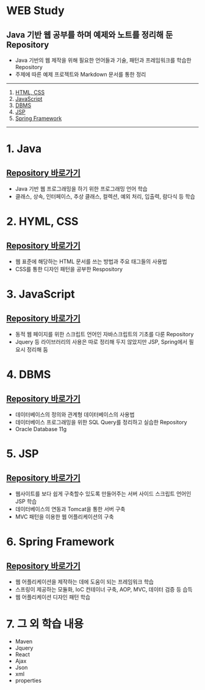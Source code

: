 # WEB Study
## Java 기반 웹 공부를 하며 예제와 노트를 정리해 둔 Repository

- Java 기반의 웹 제작을 위해 필요한 언어들과 기술, 패턴과 프레임워크를 학습한 Repository
- 주제에 따른 예제 프로젝트와 Markdown 문서를 통한 정리
-----------------------------
1. [HTML, CSS](클래스-객체-메서드-생성자의-개념)
2. [JavaScript](클래스-객체-메서드-생성자의-개념)
3. [DBMS](클래스-객체-메서드-생성자의-개념)
4. [JSP](클래스-객체-메서드-생성자의-개념)
5. [Spring Framework](클래스-객체-메서드-생성자의-개념)

-----------------------------
# 1. Java
## [Repository 바로가기](https://github.com/Jaehwi-So/JAVA)   
- Java 기반 웹 프로그래밍을 하기 위한 프로그래밍 언어 학습
- 클래스, 상속, 인터페이스, 추상 클래스, 컬렉션, 예외 처리, 입출력, 람다식 등 학습

# 2. HYML, CSS
## [Repository 바로가기](https://github.com/Jaehwi-So/WEB_STUDY_FullStack/tree/master/HTML%2C%20CSS)   
- 웹 표준에 해당하는 HTML 문서를 쓰는 방법과 주요 태그들의 사용법
- CSS를 통한 디자인 패턴을 공부한 Respository

# 3. JavaScript
## [Repository 바로가기](https://github.com/Jaehwi-So/WEB_STUDY_FullStack/tree/master/JavaScript)   
- 동적 웹 페이지를 위한 스크립트 언어인 자바스크립트의 기초를 다룬 Repository
- Jquery 등 라이브러리의 사용은 따로 정리해 두지 않았지만 JSP, Spring에서 필요시 정리해 둠

# 4. DBMS
## [Repository 바로가기](https://github.com/Jaehwi-So/WEB_STUDY_FullStack/tree/master/DBMS_OracleDB)   
- 데이터베이스의 정의와 관계형 데이터베이스의 사용법
- 데이터베이스 프로그래밍을 위한 SQL Query를 정리하고 실습한 Repository
- Oracle Database 11g 

# 5. JSP
## [Repository 바로가기](https://github.com/Jaehwi-So/WEB_STUDY_FullStack/tree/master/JSP_WebPrograming)   
- 웹사이트를 보다 쉽게 구축할수 있도록 만들어주는 서버 사이드 스크립트 언어인 JSP 학습
- 데이터베이스의 연동과 Tomcat을 통한 서버 구축
- MVC 패턴을 이용한 웹 어플리케이션의 구축

# 6. Spring Framework
## [Repository 바로가기](https://github.com/Jaehwi-So/WEB_STUDY_FullStack/tree/master/Spring_Framework)   
- 웹 어플리케이션을 제작하는 데에 도움이 되는 프레임워크 학습
- 스프링이 제공하는 모듈화, IoC 컨테이너 구축, AOP, MVC, 데이터 검증 등 습득
- 웹 어플리케이션 디자인 패턴 학습

# 7. 그 외 학습 내용
- Maven
- Jquery
- React
- Ajax
- Json
- xml
- properties



